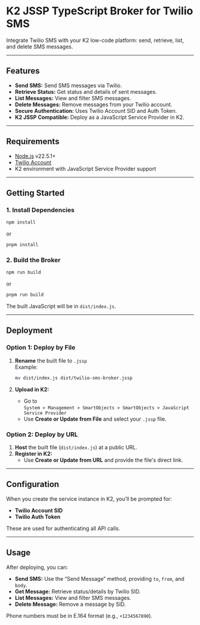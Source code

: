 # K2 JSSP TypeScript Broker for Twilio SMS

Integrate Twilio SMS with your K2 low-code platform: send, retrieve, list, and delete SMS messages.

---

## Features

- **Send SMS:** Send SMS messages via Twilio.
- **Retrieve Status:** Get status and details of sent messages.
- **List Messages:** View and filter SMS messages.
- **Delete Messages:** Remove messages from your Twilio account.
- **Secure Authentication:** Uses Twilio Account SID and Auth Token.
- **K2 JSSP Compatible:** Deploy as a JavaScript Service Provider in K2.

---

## Requirements

- [Node.js](https://nodejs.org/) v22.5.1+
- [Twilio Account](https://www.twilio.com/try-twilio)
- K2 environment with JavaScript Service Provider support

---

## Getting Started

### 1. Install Dependencies

```bash
npm install
```
or
```bash
pnpm install
```

### 2. Build the Broker

```bash
npm run build
```
or
```bash
pnpm run build
```

The built JavaScript will be in `dist/index.js`.

---

## Deployment

### Option 1: Deploy by File

1. **Rename** the built file to `.jssp`  
   Example:  
   ```bash
   mv dist/index.js dist/twilio-sms-broker.jssp
   ```

2. **Upload in K2:**  
   - Go to  
     `System > Management > SmartObjects > SmartObjects > JavaScript Service Provider`
   - Use **Create or Update from File** and select your `.jssp` file.

### Option 2: Deploy by URL

1. **Host** the built file (`dist/index.js`) at a public URL.
2. **Register in K2:**  
   - Use **Create or Update from URL** and provide the file's direct link.

---

## Configuration

When you create the service instance in K2, you’ll be prompted for:
- **Twilio Account SID**
- **Twilio Auth Token**

These are used for authenticating all API calls.

---

## Usage

After deploying, you can:
- **Send SMS:** Use the “Send Message” method, providing `to`, `from`, and `body`.
- **Get Message:** Retrieve status/details by Twilio SID.
- **List Messages:** View and filter SMS messages.
- **Delete Message:** Remove a message by SID.

Phone numbers must be in E.164 format (e.g., `+1234567890`).

